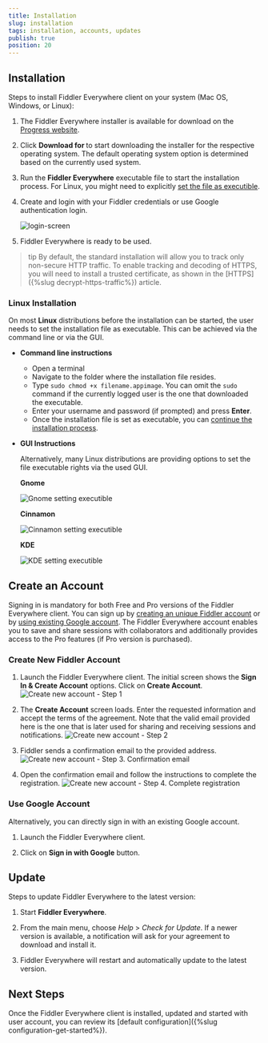 ```yaml
---
title: Installation
slug: installation
tags: installation, accounts, updates
publish: true
position: 20
---
```


## Installation 
 
Steps to install Fiddler Everywhere client on your system (Mac OS, Windows, or Linux): 

1. The Fiddler Everywhere installer is available for download on the [Progress website](https://www.telerik.com/download/fiddler-everywhere).

2. Click **Download for <Your-OS-here>** to start downloading the installer for the respective operating system. The default operating system option is determined based on the currently used system.

3. Run the **Fiddler Everywhere** executable file to start the installation process. For Linux, you might need to explicitly [set the file as executible](#linux-installation).

4. Create and login with your Fiddler credentials or use Google authentication login.

    ![login-screen](../images/login/login-screen-fiddler.png)

5. Fiddler Everywhere is ready to be used.

>tip By default, the standard installation will allow you to track only non-secure HTTP traffic. To enable tracking and decoding of HTTPS, you will need to install a trusted certificate, as shown in the [HTTPS]({%slug decrypt-https-traffic%}) article.

### Linux Installation

On most **Linux** distributions before the installation can be started, the user needs to set the installation file as executable. This can be achieved via the command line or via the GUI.

- **Command line instructions**

    - Open a terminal
    - Navigate to the folder where the installation file resides.
    - Type `sudo chmod +x filename.appimage`. You can omit the `sudo` command if the currently logged user is the one that downloaded the executable.
    - Enter your username and password (if prompted) and press **Enter**.
    - Once the installation file is set as executable, you can [continue the installation process](#installation).

- **GUI Instructions**

    Alternatively, many Linux distributions are providing options to set the file executable rights via the used GUI.


    **Gnome**

    ![Gnome setting executible](../images/installation/exec-gnome.jpg)


    **Cinnamon**

    ![Cinnamon setting executible](../images/installation/exec-cinnamon.jpg)


    **KDE**

    ![KDE setting executible](../images/installation/exec-kde.jpg)


## Create an Account

Signing in is mandatory for both Free and Pro versions of the Fiddler Everywhere client. You can sign up by [creating an unique Fiddler account](#create-new-fiddler-account) or by [using existing Google account](#use-google-account). The Fiddler Everywhere account enables you to save and share sessions with collaborators and additionally provides access to the Pro features (if Pro version is purchased).

### Create New Fiddler Account

1. Launch the Fiddler Everywhere client. The initial screen shows the **Sign In & Create Account** options. Click on **Create Account**.
![Create new account - Step 1](../images/login/account-journey-001.png)

2. The **Create Account** screen loads. Enter the requested information and accept the terms of the agreement. Note that the valid email provided here is the one that is later used for sharing and receiving sessions and notifications.
![Create new account - Step 2](../images/login/account-journey-002.png)

3. Fiddler sends a confirmation email to the provided address.
![Create new account - Step 3. Confirmation email](../images/login/account-journey-003.png)

4. Open the confirmation email and follow the instructions to complete the registration.
![Create new account - Step 4. Complete registration](../images/login/account-journey-004.png)

### Use Google Account

Alternatively, you can directly sign in with an existing Google account.

1. Launch the Fiddler Everywhere client. 

2. Click on **Sign in with Google** button.

## Update

Steps to update Fiddler Everywhere to the latest version:

1. Start __Fiddler Everywhere__.

2. From the main menu, choose _Help_ > _Check for Update_. If a newer version is available, a notification will ask for your agreement to download and install it.

3. Fiddler Everywhere will restart and automatically update to the latest version.

## Next Steps

Once the Fiddler Everywhere client is installed, updated and started with user account, you can review its [default configuration]({%slug configuration-get-started%}).